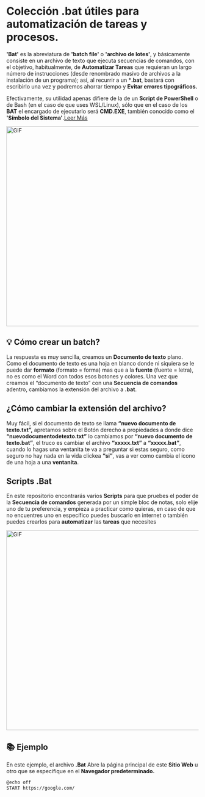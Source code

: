 
 # Colección .bat útiles para automatización de tareas y procesos.
 
**'Bat'** es la abreviatura de **'batch file'** o **'archivo de lotes'**, y básicamente consiste en un archivo de texto que ejecuta secuencias de comandos, con el objetivo, habitualmente, de **Automatizar Tareas** que requieran un largo número de instrucciones (desde renombrado masivo de archivos a la instalación de un programa); así, al recurrir a un ***.bat**, bastará con escribirlo una vez y podremos ahorrar tiempo y **Evitar errores tipográficos.** 

Efectivamente, su utilidad apenas difiere de la de un **Script de PowerShell** o de Bash (en el caso de que uses WSL/Linux), sólo que en el caso de los **BAT** el encargado de ejecutarlo será **CMD.EXE**, también conocido como el **'Símbolo del Sistema'**.[Leer Más](https://es.wikipedia.org/wiki/Archivo_batch) 

<img align="center" height="524" width="1000" alt="GIF" src="https://github.com/ArisGuimera/ArisGuimera/assets/114537444/3ef8d293-9c0a-477e-a1e1-42a45c5cb4f8"/>

## 💡 Cómo crear un batch?
La respuesta es muy sencilla, creamos un **Documento de texto** plano. Como el documento de texto es una hoja en blanco donde ni siquiera se le 
puede dar **formato** (formato = forma) mas que a la **fuente** (fuente = letra), no es como el Word con todos esos botones y colores. Una vez que creamos el “documento de texto” con una **Secuencia de comandos** adentro, cambiamos la extensión del archivo a **.bat**.

## ¿Cómo cambiar la extensión del archivo?

Muy fácil, si el documento de texto se llama **“nuevo documento de texto.txt”,** apretamos sobre el Botón derecho a propiedades a donde dice **“nuevodocumentodetexto.txt”** lo cambiamos por **“nuevo documento de texto.bat”**, el truco es cambiar el archivo **“xxxxx.txt”** a **“xxxxx.bat”**, cuando lo hagas una ventanita te va a preguntar si estas seguro, como seguro no hay nada en la vida clickea **“si”**, vas a ver como cambia el icono de una hoja a una **ventanita**.

## Scripts .Bat

En este repositorio encontrarás varios **Scripts** para que pruebes el poder de la **Secuencia de comandos** generada por un simple bloc de notas, solo elije uno de tu preferencia, y empieza a practicar como quieras, en caso de que no encuentres uno en específico puedes buscarlo en internet o también puedes crearlos para **automatizar** las **tareas** que necesites

<img align="center" height="524" width="1000" alt="GIF" src="https://github.com/ArisGuimera/ArisGuimera/assets/114537444/edf22f69-d7c0-404b-86e9-55eb71cf4741"/>

## 📚 Ejemplo

En este ejemplo, el archivo **.Bat** Abre la página principal de este **Sitio Web** u otro que se especifique en el **Navegador predeterminado.**

```bash
@echo off
START https://google.com/
```
